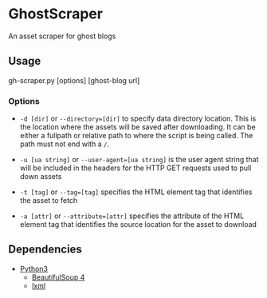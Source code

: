 # GhostScraper
An asset scraper for ghost blogs

## Usage

gh-scraper.py [options] [ghost-blog url]

### Options
 - `-d [dir]` or `--directory=[dir]` to specify data directory location. This is the location where the assets will be saved after downloading. It can be either a fullpath or relative path to where the script is being called. The path must not end with a `/`.

 - `-u [ua string]` or `--user-agent=[ua string]` is the user agent string that will be included in the headers for the HTTP GET requests used to pull down assets

 - `-t [tag]` or `--tag=[tag]` specifies the HTML element tag that identifies the asset to fetch

 - `-a [attr]` or `--attribute=[attr]` specifies the attribute of the HTML element tag that identifies the source location for the asset to download

## Dependencies

- [Python3](https://www.python.org)
    - [BeautifulSoup 4](https://www.crummy.com/software/BeautifulSoup/)
    - [lxml](https://lxml.de)
